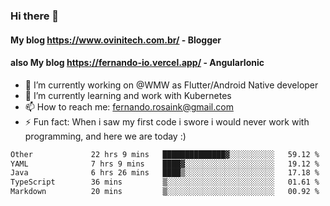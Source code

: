### Hi there 👋

#### My blog https://www.ovinitech.com.br/ - Blogger
#### also My blog https://fernando-io.vercel.app/ - AngularIonic

- 🔭 I’m currently working on @WMW as Flutter/Android Native developer
- 🌱 I’m currently learning and work with Kubernetes
- 📫 How to reach me: fernando.rosaink@gmail.com 
- ⚡ Fun fact: When i saw my first code i swore i would never work with programming, and here we are today :)

<!--START_SECTION:waka-->

```txt
Other             22 hrs 9 mins   ██████████████▓░░░░░░░░░░   59.12 %
YAML              7 hrs 9 mins    ████▓░░░░░░░░░░░░░░░░░░░░   19.12 %
Java              6 hrs 26 mins   ████▒░░░░░░░░░░░░░░░░░░░░   17.18 %
TypeScript        36 mins         ▒░░░░░░░░░░░░░░░░░░░░░░░░   01.61 %
Markdown          20 mins         ▒░░░░░░░░░░░░░░░░░░░░░░░░   00.92 %
```

<!--END_SECTION:waka-->
